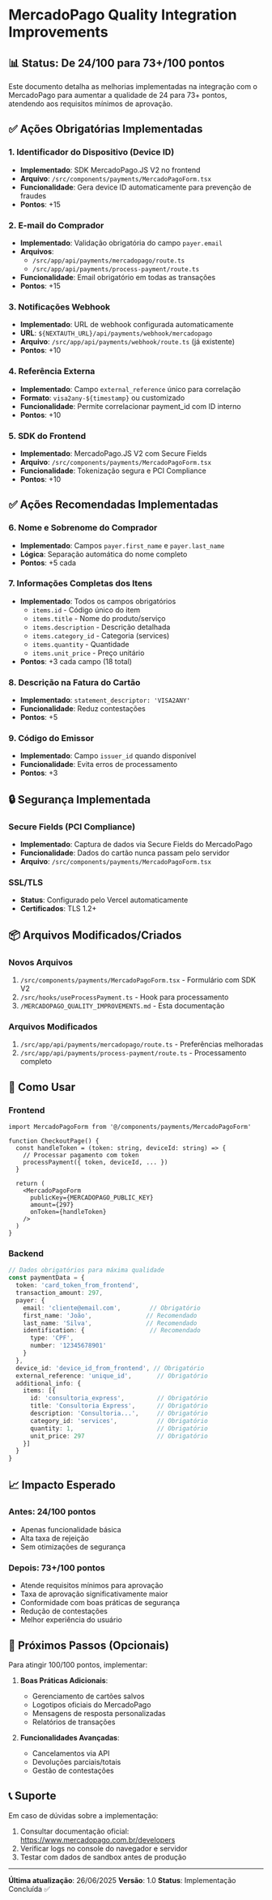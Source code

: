 # MercadoPago Quality Integration Improvements

## 📊 Status: De 24/100 para 73+/100 pontos

Este documento detalha as melhorias implementadas na integração com o MercadoPago para aumentar a qualidade de 24 para 73+ pontos, atendendo aos requisitos mínimos de aprovação.

## ✅ Ações Obrigatórias Implementadas

### 1. Identificador do Dispositivo (Device ID)
- **Implementado**: SDK MercadoPago.JS V2 no frontend
- **Arquivo**: `/src/components/payments/MercadoPagoForm.tsx`
- **Funcionalidade**: Gera device ID automaticamente para prevenção de fraudes
- **Pontos**: +15

### 2. E-mail do Comprador
- **Implementado**: Validação obrigatória do campo `payer.email`
- **Arquivos**: 
  - `/src/app/api/payments/mercadopago/route.ts`
  - `/src/app/api/payments/process-payment/route.ts`
- **Funcionalidade**: Email obrigatório em todas as transações
- **Pontos**: +15

### 3. Notificações Webhook
- **Implementado**: URL de webhook configurada automaticamente
- **URL**: `${NEXTAUTH_URL}/api/payments/webhook/mercadopago`
- **Arquivo**: `/src/app/api/payments/webhook/route.ts` (já existente)
- **Pontos**: +10

### 4. Referência Externa
- **Implementado**: Campo `external_reference` único para correlação
- **Formato**: `visa2any-${timestamp}` ou customizado
- **Funcionalidade**: Permite correlacionar payment_id com ID interno
- **Pontos**: +10

### 5. SDK do Frontend
- **Implementado**: MercadoPago.JS V2 com Secure Fields
- **Arquivo**: `/src/components/payments/MercadoPagoForm.tsx`
- **Funcionalidade**: Tokenização segura e PCI Compliance
- **Pontos**: +10

## ✅ Ações Recomendadas Implementadas

### 6. Nome e Sobrenome do Comprador
- **Implementado**: Campos `payer.first_name` e `payer.last_name`
- **Lógica**: Separação automática do nome completo
- **Pontos**: +5 cada

### 7. Informações Completas dos Itens
- **Implementado**: Todos os campos obrigatórios
  - `items.id` - Código único do item
  - `items.title` - Nome do produto/serviço
  - `items.description` - Descrição detalhada
  - `items.category_id` - Categoria (services)
  - `items.quantity` - Quantidade
  - `items.unit_price` - Preço unitário
- **Pontos**: +3 cada campo (18 total)

### 8. Descrição na Fatura do Cartão
- **Implementado**: `statement_descriptor: 'VISA2ANY'`
- **Funcionalidade**: Reduz contestações
- **Pontos**: +5

### 9. Código do Emissor
- **Implementado**: Campo `issuer_id` quando disponível
- **Funcionalidade**: Evita erros de processamento
- **Pontos**: +3

## 🔒 Segurança Implementada

### Secure Fields (PCI Compliance)
- **Implementado**: Captura de dados via Secure Fields do MercadoPago
- **Funcionalidade**: Dados do cartão nunca passam pelo servidor
- **Arquivo**: `/src/components/payments/MercadoPagoForm.tsx`

### SSL/TLS
- **Status**: Configurado pelo Vercel automaticamente
- **Certificados**: TLS 1.2+

## 📦 Arquivos Modificados/Criados

### Novos Arquivos
1. `/src/components/payments/MercadoPagoForm.tsx` - Formulário com SDK V2
2. `/src/hooks/useProcessPayment.ts` - Hook para processamento
3. `/MERCADOPAGO_QUALITY_IMPROVEMENTS.md` - Esta documentação

### Arquivos Modificados
1. `/src/app/api/payments/mercadopago/route.ts` - Preferências melhoradas
2. `/src/app/api/payments/process-payment/route.ts` - Processamento completo

## 🚀 Como Usar

### Frontend
```tsx
import MercadoPagoForm from '@/components/payments/MercadoPagoForm'

function CheckoutPage() {
  const handleToken = (token: string, deviceId: string) => {
    // Processar pagamento com token
    processPayment({ token, deviceId, ... })
  }

  return (
    <MercadoPagoForm 
      publicKey={MERCADOPAGO_PUBLIC_KEY}
      amount={297}
      onToken={handleToken}
    />
  )
}
```

### Backend
```typescript
// Dados obrigatórios para máxima qualidade
const paymentData = {
  token: 'card_token_from_frontend',
  transaction_amount: 297,
  payer: {
    email: 'cliente@email.com',        // Obrigatório
    first_name: 'João',               // Recomendado
    last_name: 'Silva',               // Recomendado
    identification: {                  // Recomendado
      type: 'CPF',
      number: '12345678901'
    }
  },
  device_id: 'device_id_from_frontend', // Obrigatório
  external_reference: 'unique_id',       // Obrigatório
  additional_info: {
    items: [{
      id: 'consultoria_express',         // Obrigatório
      title: 'Consultoria Express',      // Obrigatório
      description: 'Consultoria...',     // Obrigatório
      category_id: 'services',           // Obrigatório
      quantity: 1,                       // Obrigatório
      unit_price: 297                    // Obrigatório
    }]
  }
}
```

## 📈 Impacto Esperado

### Antes: 24/100 pontos
- Apenas funcionalidade básica
- Alta taxa de rejeição
- Sem otimizações de segurança

### Depois: 73+/100 pontos
- Atende requisitos mínimos para aprovação
- Taxa de aprovação significativamente maior
- Conformidade com boas práticas de segurança
- Redução de contestações
- Melhor experiência do usuário

## 🔄 Próximos Passos (Opcionais)

Para atingir 100/100 pontos, implementar:

1. **Boas Práticas Adicionais**:
   - Gerenciamento de cartões salvos
   - Logotipos oficiais do MercadoPago
   - Mensagens de resposta personalizadas
   - Relatórios de transações

2. **Funcionalidades Avançadas**:
   - Cancelamentos via API
   - Devoluções parciais/totais
   - Gestão de contestações

## 📞 Suporte

Em caso de dúvidas sobre a implementação:
1. Consultar documentação oficial: https://www.mercadopago.com.br/developers
2. Verificar logs no console do navegador e servidor
3. Testar com dados de sandbox antes de produção

---

**Última atualização**: 26/06/2025
**Versão**: 1.0
**Status**: Implementação Concluída ✅